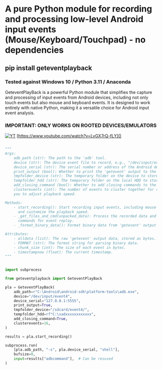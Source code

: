 # A pure Python module for recording and processing low-level Android input events (Mouse/Keyboard/Touchpad) - no dependencies

## pip install geteventplayback

### Tested against Windows 10 / Python 3.11 / Anaconda 

GeteventPlayBack is a powerful Python module that simplifies the capture and
processing of input events from Android devices, including not only touch events but also
mouse and keyboard events. It is designed to work entirely with native Python, making it
a versatile choice for Android input event analysis. 

### IMPORTANT: ONLY WORKS ON ROOTED DEVICES/EMULATORS

[![YT](https://i.ytimg.com/vi/LyGX7rQ-fLY/maxresdefault.jpg)](https://www.youtube.com/watch?v=LyGX7rQ-fLY)
[https://www.youtube.com/watch?v=LyGX7rQ-fLY]()

```python

"""
Args:
	adb_path (str): The path to the 'adb' tool.
	device (str): The device event file to record, e.g., "/dev/input/event3".
	device_serial (str): The serial number or address of the Android device.
	print_output (bool): Whether to print the 'getevent' output to the console.
	tmpfolder_device (str): The temporary folder on the device to store event data.
	tempfolder_hdd (str): The temporary folder on the local HDD to store event data.
	add_closing_command (bool): Whether to add closing commands to the event replay.
	clusterevents (int): The number of events to cluster together for replay, allowing
	you to adjust playback speed.

Methods:
	- start_recording(): Start recording input events, including mouse and keyboard events,
	  and customize the playback speed.
	- _get_files_and_cmd(unpacked_data): Process the recorded data and generate
	  commands for event replay.
	- _format_binary_data(): Format binary data from 'getevent' output into events.

Attributes:
	- alldata (list): The raw 'getevent' output data, stored as bytes.
	- FORMAT (str): The format string for parsing binary data.
	- chunk_size (int): The size of each event in bytes.
	- timestampnow (float): The current timestamp.
"""
	

import subprocess

from geteventplayback import GeteventPlayBack

pla = GeteventPlayBack(
    adb_path=r"C:\Android\android-sdk\platform-tools\adb.exe",
    device="/dev/input/event4",
    device_serial="127.0.0.1:5555",
    print_output=True,
    tmpfolder_device="/sdcard/event4/",
    tempfolder_hdd=rf"C:\sadxxxxxxxxxxxx",
    add_closing_command=True,
    clusterevents=16,
)

results = pla.start_recording()

subprocess.run(
    [pla.adb_path, "-s", pla.device_serial, "shell"],
    bufsize=0,
    input=results["adbcommand"],  # Can be resused
)

```
